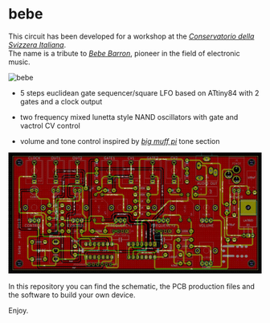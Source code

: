 # bebe

This circuit has been developed for a workshop at the *[Conservatorio della Svizzera Italiana](https://www.conservatorio.ch/it)*.    
The name is a tribute to *[Bebe Barron](https://en.wikipedia.org/wiki/Bebe_and_Louis_Barron)*, pioneer in the field of electronic music.       

![bebe](Images/bebe.png)


- 5 steps euclidean gate sequencer/square LFO based on ATtiny84 with 2 gates and a clock output  

- two frequency mixed lunetta style NAND oscillators with gate and vactrol CV control

- volume and tone control inspired by *[big muff pi](https://en.wikipedia.org/wiki/Big_Muff)* tone section


![bebe_pcb](Images/bebe_pcb.png)



In this repository you can find the schematic, the PCB production files and the software to build your own device.


Enjoy.
